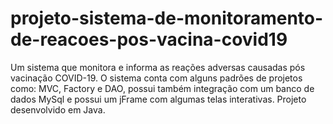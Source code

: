 # projeto-sistema-de-monitoramento-de-reacoes-pos-vacina-covid19
 Um sistema que monitora e informa as reações adversas causadas pós vacinação COVID-19. O sistema conta com alguns padrões de projetos como: MVC, Factory e DAO, possui também integração com um banco de dados MySql e possui um jFrame com algumas telas interativas. Projeto desenvolvido em Java.
